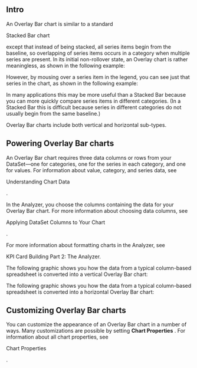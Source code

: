 

Intro
-------

An Overlay Bar chart is similar to a standard

Stacked Bar chart

except that instead of being stacked, all series items begin from the baseline, so overlapping of series items occurs in a category when multiple series are present. In its initial non-rollover state, an Overlay chart is rather meaningless, as shown in the following example:

However, by mousing over a series item in the legend, you can see just that series in the chart, as shown in the following example:

In many applications this may be more useful than a Stacked Bar because you can more quickly compare series items in different categories. (In a Stacked Bar this is difficult because series in different categories do not usually begin from the same baseline.)


 Overlay Bar charts include both vertical and horizontal sub-types.


 Powering Overlay Bar charts
-----------------------------

An Overlay Bar chart requires three data columns or rows from your DataSet—one for categories, one for the series in each category, and one for values. For information about value, category, and series data, see

Understanding Chart Data

.


 In the Analyzer, you choose the columns containing the data for your Overlay Bar chart. For more information about choosing data columns, see

Applying DataSet Columns to Your Chart

.


 For more information about formatting charts in the Analyzer, see

KPI Card Building Part 2: The Analyzer.

The following graphic shows you how the data from a typical column-based spreadsheet is converted into a vertical Overlay Bar chart:

The following graphic shows you how the data from a typical column-based spreadsheet is converted into a horizontal Overlay Bar chart:

Customizing Overlay Bar charts
--------------------------------

You can customize the appearance of an Overlay Bar chart in a number of ways. Many customizations are possible by setting
 **Chart Properties**
 . For information about all chart properties, see

Chart Properties

.

